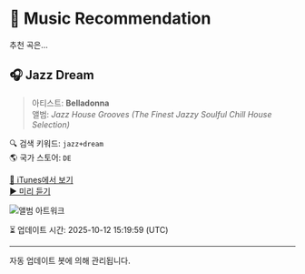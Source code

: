 
# 🎵 Music Recommendation

추천 곡은...

## 🎧 Jazz Dream  
> 아티스트: **Belladonna**  
> 앨범: _Jazz House Grooves (The Finest Jazzy Soulful Chill House Selection)_  

🔍 검색 키워드: `jazz+dream`  
🌎 국가 스토어: `DE`

[🔗 iTunes에서 보기](https://music.apple.com/de/album/jazz-dream/1565607695?i=1565607740&uo=4)  
[▶️ 미리 듣기](https://audio-ssl.itunes.apple.com/itunes-assets/AudioPreview126/v4/1a/75/fc/1a75fc07-4213-e8dc-add1-7e30f62eab60/mzaf_170316369825837274.plus.aac.p.m4a)

![앨범 아트워크](https://is1-ssl.mzstatic.com/image/thumb/Music126/v4/4c/29/a6/4c29a66f-c070-852e-1751-ebf5c2b133a6/8056234423155.png/100x100bb.jpg)

⏳ 업데이트 시간: 2025-10-12 15:19:59 (UTC)

---
자동 업데이트 봇에 의해 관리됩니다.
